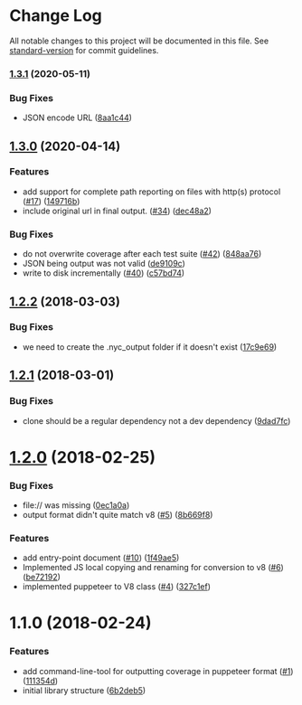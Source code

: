 # Change Log

All notable changes to this project will be documented in this file. See [standard-version](https://github.com/conventional-changelog/standard-version) for commit guidelines.

<a name="1.2.2"></a>
### [1.3.1](https://www.github.com/istanbuljs/puppeteer-to-istanbul/compare/v1.3.0...v1.3.1) (2020-05-11)


### Bug Fixes

* JSON encode URL ([8aa1c44](https://www.github.com/istanbuljs/puppeteer-to-istanbul/commit/8aa1c448252da995e7507272878eb00f44242215))

## [1.3.0](https://www.github.com/istanbuljs/puppeteer-to-istanbul/compare/v1.2.2...v1.3.0) (2020-04-14)


### Features

* add support for complete path reporting on files with http(s) protocol ([#17](https://www.github.com/istanbuljs/puppeteer-to-istanbul/issues/17)) ([149716b](https://www.github.com/istanbuljs/puppeteer-to-istanbul/commit/149716b5323b7b1025e43c17e577744601528f72))
* include original url in final output. ([#34](https://www.github.com/istanbuljs/puppeteer-to-istanbul/issues/34)) ([dec48a2](https://www.github.com/istanbuljs/puppeteer-to-istanbul/commit/dec48a25d0e2145ad44a485d591b1b58d1039091))


### Bug Fixes

* do not overwrite coverage after each test suite ([#42](https://www.github.com/istanbuljs/puppeteer-to-istanbul/issues/42)) ([848aa76](https://www.github.com/istanbuljs/puppeteer-to-istanbul/commit/848aa76533ce63f09a319d377b84163151505a5e))
* JSON being output was not valid ([de9109c](https://www.github.com/istanbuljs/puppeteer-to-istanbul/commit/de9109c794523eb8924ef24770503908650cc952))
* write to disk incrementally  ([#40](https://www.github.com/istanbuljs/puppeteer-to-istanbul/issues/40)) ([c57bd74](https://www.github.com/istanbuljs/puppeteer-to-istanbul/commit/c57bd741534813a7b42c8f300ddb61ef42086ef1))

## [1.2.2](https://github.com/istanbuljs/puppeteer-to-istanbul/compare/v1.2.1...v1.2.2) (2018-03-03)


### Bug Fixes

* we need to create the .nyc_output folder if it doesn't exist ([17c9e69](https://github.com/istanbuljs/puppeteer-to-istanbul/commit/17c9e69))



<a name="1.2.1"></a>
## [1.2.1](https://github.com/istanbuljs/puppeteer-to-istanbul/compare/v1.2.0...v1.2.1) (2018-03-01)


### Bug Fixes

* clone should be a regular dependency not a dev dependency ([9dad7fc](https://github.com/istanbuljs/puppeteer-to-istanbul/commit/9dad7fc))



<a name="1.2.0"></a>
# [1.2.0](https://github.com/istanbuljs/puppeteer-to-istanbul/compare/v1.1.0...v1.2.0) (2018-02-25)


### Bug Fixes

* file:// was missing ([0ec1a0a](https://github.com/istanbuljs/puppeteer-to-istanbul/commit/0ec1a0a))
* output format didn't quite match v8 ([#5](https://github.com/istanbuljs/puppeteer-to-istanbul/issues/5)) ([8b669f8](https://github.com/istanbuljs/puppeteer-to-istanbul/commit/8b669f8))


### Features

* add entry-point document ([#10](https://github.com/istanbuljs/puppeteer-to-istanbul/issues/10)) ([1f49ae5](https://github.com/istanbuljs/puppeteer-to-istanbul/commit/1f49ae5))
* Implemented JS local copying and renaming for conversion to v8 ([#6](https://github.com/istanbuljs/puppeteer-to-istanbul/issues/6)) ([be72192](https://github.com/istanbuljs/puppeteer-to-istanbul/commit/be72192))
* implemented puppeteer to V8 class ([#4](https://github.com/istanbuljs/puppeteer-to-istanbul/issues/4)) ([327c1ef](https://github.com/istanbuljs/puppeteer-to-istanbul/commit/327c1ef))



<a name="1.1.0"></a>
# 1.1.0 (2018-02-24)


### Features

* add command-line-tool for outputting coverage in puppeteer format ([#1](https://github.com/istanbuljs/puppeteer-to-istanbul/issues/1)) ([111354d](https://github.com/istanbuljs/puppeteer-to-istanbul/commit/111354d))
* initial library structure ([6b2deb5](https://github.com/istanbuljs/puppeteer-to-istanbul/commit/6b2deb5))

